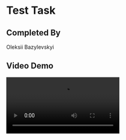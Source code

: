 # Test Task

## Completed By

Oleksii Bazylevskyi

## Video Demo

![Video Demo in git repositoriy](https://github.com/Anievil/FactorialTestTask/blob/main/assets/TestTaskVideo.mp4)
